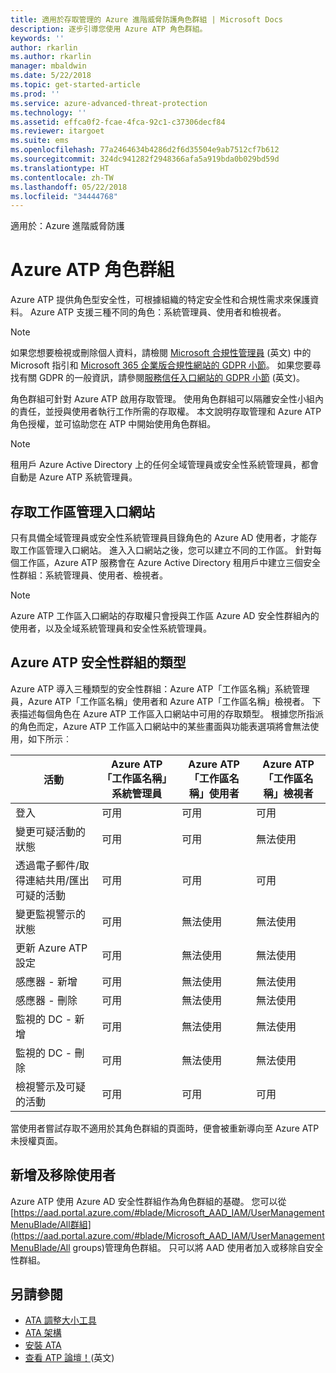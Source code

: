 ```yaml
---
title: 適用於存取管理的 Azure 進階威脅防護角色群組 | Microsoft Docs
description: 逐步引導您使用 Azure ATP 角色群組。
keywords: ''
author: rkarlin
ms.author: rkarlin
manager: mbaldwin
ms.date: 5/22/2018
ms.topic: get-started-article
ms.prod: ''
ms.service: azure-advanced-threat-protection
ms.technology: ''
ms.assetid: effca0f2-fcae-4fca-92c1-c37306decf84
ms.reviewer: itargoet
ms.suite: ems
ms.openlocfilehash: 77a2464634b4286d2f6d35504e9ab7512cf7b612
ms.sourcegitcommit: 324dc941282f2948366afa5a919bda0b029bd59d
ms.translationtype: HT
ms.contentlocale: zh-TW
ms.lasthandoff: 05/22/2018
ms.locfileid: "34444768"
---
```

適用於：Azure 進階威脅防護




# <a name="azure-atp-role-groups"></a>Azure ATP 角色群組

Azure ATP 提供角色型安全性，可根據組織的特定安全性和合規性需求來保護資料。 Azure ATP 支援三種不同的角色：系統管理員、使用者和檢視者。 

> [!NOTE]
> 如果您想要檢視或刪除個人資料，請檢閱 [Microsoft 合規性管理員](https://servicetrust.microsoft.com/ComplianceManager) \(英文\) 中的 Microsoft 指引和 [Microsoft 365 企業版合規性網站的 GDPR 小節](https://docs.microsoft.com/en-us/microsoft-365/compliance/gdpr)。 如果您要尋找有關 GDPR 的一般資訊，請參閱[服務信任入口網站的 GDPR 小節](https://servicetrust.microsoft.com/ViewPage/GDPRGetStarted) \(英文\)。

角色群組可針對 Azure ATP 啟用存取管理。 使用角色群組可以隔離安全性小組內的責任，並授與使用者執行工作所需的存取權。 本文說明存取管理和 Azure ATP 角色授權，並可協助您在 ATP 中開始使用角色群組。

> [!NOTE]
> 租用戶 Azure Active Directory 上的任何全域管理員或安全性系統管理員，都會自動是 Azure ATP 系統管理員。

## <a name="accessing-the-workspace-management-portal"></a>存取工作區管理入口網站

只有具備全域管理員或安全性系統管理員目錄角色的 Azure AD 使用者，才能存取工作區管理入口網站。 進入入口網站之後，您可以建立不同的工作區。 針對每個工作區，Azure ATP 服務會在 Azure Active Directory 租用戶中建立三個安全性群組：系統管理員、使用者、檢視者。 

> [!NOTE]
> Azure ATP 工作區入口網站的存取權只會授與工作區 Azure AD 安全性群組內的使用者，以及全域系統管理員和安全性系統管理員。


## <a name="types-of-azure-atp-security-groups"></a>Azure ATP 安全性群組的類型 

Azure ATP 導入三種類型的安全性群組：Azure ATP「工作區名稱」系統管理員，Azure ATP「工作區名稱」使用者和 Azure ATP「工作區名稱」檢視者。 下表描述每個角色在 Azure ATP 工作區入口網站中可用的存取類型。 根據您所指派的角色而定，Azure ATP 工作區入口網站中的某些畫面與功能表選項將會無法使用，如下所示︰

|活動 |Azure ATP「工作區名稱」系統管理員|Azure ATP「工作區名稱」使用者|Azure ATP「工作區名稱」檢視者|
|----|----|----|----|
|登入|可用|可用|可用|
|變更可疑活動的狀態|可用|可用|無法使用|
|透過電子郵件/取得連結共用/匯出可疑的活動|可用|可用|可用|
|變更監視警示的狀態|可用|無法使用|無法使用|
|更新 Azure ATP 設定|可用|無法使用|無法使用|
|感應器 - 新增|可用|無法使用|無法使用|
|感應器 - 刪除 |可用|無法使用|無法使用|
|監視的 DC - 新增 |可用|無法使用|無法使用|
|監視的 DC - 刪除|可用|無法使用|無法使用|
|檢視警示及可疑的活動|可用|可用|可用|


當使用者嘗試存取不適用於其角色群組的頁面時，便會被重新導向至 Azure ATP 未授權頁面。 

## <a name="add-and-remove-users"></a>新增及移除使用者 

Azure ATP 使用 Azure AD 安全性群組作為角色群組的基礎。 您可以從[https://aad.portal.azure.com/#blade/Microsoft_AAD_IAM/UserManagementMenuBlade/All群組](https://aad.portal.azure.com/#blade/Microsoft_AAD_IAM/UserManagementMenuBlade/All groups)管理角色群組。  只可以將 AAD 使用者加入或移除自安全性群組。 


## <a name="see-also"></a>另請參閱
- [ATA 調整大小工具](http://aka.ms/aatpsizingtool)
- [ATA 架構](atp-architecture.md)
- [安裝 ATA](install-atp-step1.md)
- [查看 ATP 論壇！](https://aka.ms/azureatpcommunity)\(英文\)

